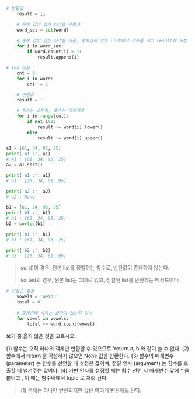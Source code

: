 ```python
# 반환값
    result = []

    # 중복 값이 없게 set을 만들기
    word_set = set(word)
    
    # 중복 값이 없는 set을 이용, 중복값이 있는 list에서 갯수를 세어 result에 저장
    for i in word_set:
        if word.count(i) > 1:
            result.append(i)
```



```python
# len 대용
    cnt = 0
    for i in word:
        cnt += 1

    # 반환값
    result = ''

    # 짝수는 소문자, 홀수는 대문자로
    for i in range(cnt):
        if not i%2:
            result += word[i].lower()
        else:
            result += word[i].upper()
```



```python
a1 = [61, 34, 95, 25]
print('a1 :', a1)
# a1 : [61, 34, 95, 25]
a2 = a1.sort()

print('a1 :', a1)
# a1 : [25, 34, 61, 95]

print('a2 :', a2)
# a2 : None

b1 = [61, 34, 95, 25]
print('b1 :', b1)
# b1 : [61, 34, 95, 25]
b2 = sorted(b1)

print('b1 :', b1)
# b1 : [61, 34, 95, 25]

print('b2 :', b2)
# b2 : [25, 34, 61, 95]
```

> sort()의 경우, 원본 list를 정렬하는 함수로, 반환값이 존재하지 않는다.
>
> sorted의 경우, 원본 list는 그대로 있고, 정렬된 list를 반환하는 메서드이다.



```python
# 모음군 설정
	vowels = 'aeiou'
    total = 0
    
    # 모음군에 속하는 글자가 있는지 검사
    for vowel in vowels:
        total += word.count(vowel)
```



보기 중 옳지 않은 것을 고르시오.

(1) 함수는 오직 하나의 객체만 반환할 수 있으므로 'return a, b'와 같이 쓸 수 없다.
(2) 함수에서 return 을 작성하지 않으면 None 값을 반환한다.
(3) 함수의 매개변수 (parameter) 는 함수를 선언할 때 설정한 값이며,
	전달 인자 (argument) 는 함수를 호출할 때 넘겨주는 값이다.
(4) 가변 인자를 설정할 때는 함수 선언 시 매개변수 앞에 * 을 붙이고 ,
	이 때는 함수내에서 tuple 로 처리 된다

> (1) 객체는 하나만 반환되지만 값은 여러개 반환해도 된다.
